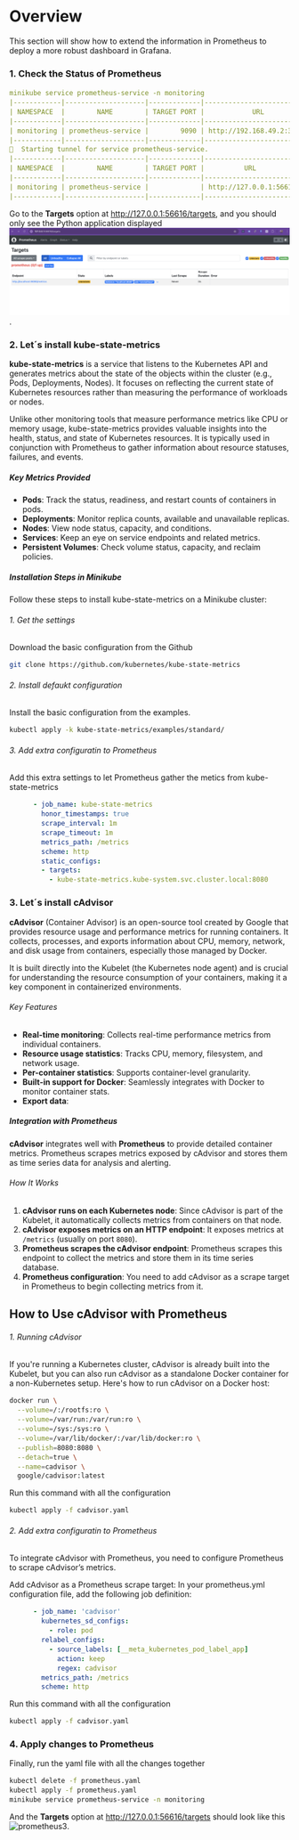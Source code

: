 # Overview

This section will show how to extend the information in Prometheus to deploy a more robust dashboard in Grafana.

### 1. Check the Status of Prometheus
```yaml
minikube service prometheus-service -n monitoring
|------------|--------------------|-------------|---------------------------|
| NAMESPACE  |        NAME        | TARGET PORT |            URL            |
|------------|--------------------|-------------|---------------------------|
| monitoring | prometheus-service |        9090 | http://192.168.49.2:32065 |
|------------|--------------------|-------------|---------------------------|
🏃  Starting tunnel for service prometheus-service.
|------------|--------------------|-------------|------------------------|
| NAMESPACE  |        NAME        | TARGET PORT |          URL           |
|------------|--------------------|-------------|------------------------|
| monitoring | prometheus-service |             | http://127.0.0.1:56616 |
|------------|--------------------|-------------|------------------------|
```
Go to the **Targets** option at http://127.0.0.1:56616/targets, and you should only see the Python application displayed ![prometheus](prometheus1.png). 

### 2. Let´s install kube-state-metrics

**kube-state-metrics** is a service that listens to the Kubernetes API and generates metrics about the state of the objects within the cluster (e.g., Pods, Deployments, Nodes). It focuses on reflecting the current state of Kubernetes resources rather than measuring the performance of workloads or nodes.

Unlike other monitoring tools that measure performance metrics like CPU or memory usage, kube-state-metrics provides valuable insights into the health, status, and state of Kubernetes resources. It is typically used in conjunction with Prometheus to gather information about resource statuses, failures, and events.

##### Key Metrics Provided

- **Pods**: Track the status, readiness, and restart counts of containers in pods.
- **Deployments**: Monitor replica counts, available and unavailable replicas.
- **Nodes**: View node status, capacity, and conditions.
- **Services**: Keep an eye on service endpoints and related metrics.
- **Persistent Volumes**: Check volume status, capacity, and reclaim policies.

##### Installation Steps in Minikube

Follow these steps to install kube-state-metrics on a Minikube cluster:

###### 1. Get the settings
Download the basic configuration from the Github
```sh
git clone https://github.com/kubernetes/kube-state-metrics
```
###### 2. Install defaukt configuration
Install the basic configuration from the examples.
```sh
kubectl apply -k kube-state-metrics/examples/standard/
```

###### 3. Add extra configuratin to Prometheus
Add this extra settings to let Prometheus gather the metics from kube-state-metrics
```yaml
      - job_name: kube-state-metrics
        honor_timestamps: true
        scrape_interval: 1m
        scrape_timeout: 1m
        metrics_path: /metrics
        scheme: http
        static_configs:
        - targets:
          - kube-state-metrics.kube-system.svc.cluster.local:8080
```

### 3. Let´s install cAdvisor

**cAdvisor** (Container Advisor) is an open-source tool created by Google that provides resource usage and performance metrics for running containers. It collects, processes, and exports information about CPU, memory, network, and disk usage from containers, especially those managed by Docker. 

It is built directly into the Kubelet (the Kubernetes node agent) and is crucial for understanding the resource consumption of your containers, making it a key component in containerized environments.

###### Key Features

- **Real-time monitoring**: Collects real-time performance metrics from individual containers.
- **Resource usage statistics**: Tracks CPU, memory, filesystem, and network usage.
- **Per-container statistics**: Supports container-level granularity.
- **Built-in support for Docker**: Seamlessly integrates with Docker to monitor container stats.
- **Export data**:

##### Integration with Prometheus

**cAdvisor** integrates well with **Prometheus** to provide detailed container metrics. Prometheus scrapes metrics exposed by cAdvisor and stores them as time series data for analysis and alerting.

###### How It Works

1. **cAdvisor runs on each Kubernetes node**: Since cAdvisor is part of the Kubelet, it automatically collects metrics from containers on that node.
2. **cAdvisor exposes metrics on an HTTP endpoint**: It exposes metrics at `/metrics` (usually on port `8080`).
3. **Prometheus scrapes the cAdvisor endpoint**: Prometheus scrapes this endpoint to collect the metrics and store them in its time series database.
4. **Prometheus configuration**: You need to add cAdvisor as a scrape target in Prometheus to begin collecting metrics from it.

## How to Use cAdvisor with Prometheus

###### 1. Running cAdvisor

If you're running a Kubernetes cluster, cAdvisor is already built into the Kubelet, but you can also run cAdvisor as a standalone Docker container for a non-Kubernetes setup. Here's how to run cAdvisor on a Docker host:

```bash
docker run \
  --volume=/:/rootfs:ro \
  --volume=/var/run:/var/run:ro \
  --volume=/sys:/sys:ro \
  --volume=/var/lib/docker/:/var/lib/docker:ro \
  --publish=8080:8080 \
  --detach=true \
  --name=cadvisor \
  google/cadvisor:latest
```

Run this command with all the configuration

```sh
kubectl apply -f cadvisor.yaml
```

###### 2. Add extra configuratin to Prometheus
To integrate cAdvisor with Prometheus, you need to configure Prometheus to scrape cAdvisor’s metrics.

Add cAdvisor as a Prometheus scrape target:
In your prometheus.yml configuration file, add the following job definition:

```yaml
      - job_name: 'cadvisor'
        kubernetes_sd_configs:
          - role: pod
        relabel_configs:
          - source_labels: [__meta_kubernetes_pod_label_app]
            action: keep
            regex: cadvisor
        metrics_path: /metrics
        scheme: http
```


Run this command with all the configuration


```sh
kubectl apply -f cadvisor.yaml
```

### 4. Apply changes to Prometheus 

Finally, run the yaml file with all the changes together
```sh
kubectl delete -f prometheus.yaml
kubectl apply -f prometheus.yaml
minikube service prometheus-service -n monitoring
```

And the **Targets** option at http://127.0.0.1:56616/targets should look like this
![prometheus3](prometheus3.gif). 